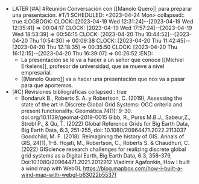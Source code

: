 - LATER [#A] #Reunión Conversación con [[Manolo Quero]] para preparar una presentación. #T/1
  SCHEDULED: <2023-04-24 Mon>
  collapsed:: true
  :LOGBOOK:
  CLOCK: [2023-04-19 Wed 12:31:24]--[2023-04-19 Wed 12:35:41] =>  00:04:17
  CLOCK: [2023-04-19 Wed 17:57:24]--[2023-04-19 Wed 18:53:39] =>  00:56:15
  CLOCK: [2023-04-20 Thu 10:44:52]--[2023-04-20 Thu 10:54:30] =>  00:09:38
  CLOCK: [2023-04-20 Thu 11:42:45]--[2023-04-20 Thu 12:18:35] =>  00:35:50
  CLOCK: [2023-04-20 Thu 16:12:15]--[2023-04-20 Thu 16:39:07] =>  00:26:52
  :END:
  - La presentación se le va a hacer a un señor que conoce [[Michiel Erkelens]], profesor de universidad, que se mueve a nivel empresarial.
  - [[Manolo Quero]] va a hacer una presentación que nos va a pasar para que aportemos.
- [#C] Revisiones bibliográficas
  collapsed:: true
  - Bondaruk B., Roberts S. A. y Robertson, C. (2019), Assessing the state of the art in
    Discrete Global Grid Systems: OGC criteria and present functionality. Geomática.74(1):
    9-30. doi.org/10.1139/geomat-2019-0015
    Gibb, R., Purss M.B.J., Sabeur,Z., Strobl P., & Qu, T. (2022) Global Reference Grids for
    Big Earth Data, Big Earth Data, 6:3, 251-255, doi: 10.1080/20964471.2022.2113037
    Goodchild, M. F. (2018). Reimagining the history of GIS. Annals of GIS, 24(1), 1–8.
    Hojati, M., Robertson, C., Roberts S. & Chaudhuri, C. (2022) GIScience research
    challenges for realizing discrete global grid systems as a Digital Earth, Big Earth Data,
    6:3, 358-379, Doi:10.1080/20964471.2021.2012912
    Vladimir Agafonkin, How I built a wind map with WebGL
    https://blog.mapbox.com/how-i-built-a-wind-map-with-webgl-b63022b5537f